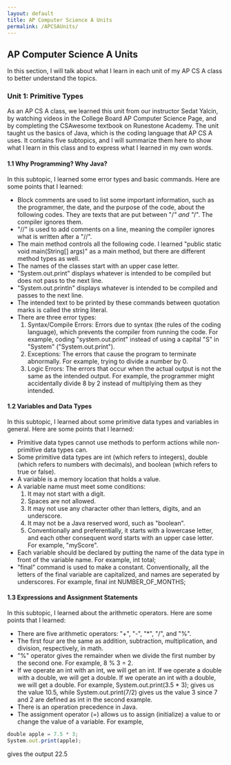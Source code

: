 ```yaml
---
layout: default
title: AP Computer Science A Units
permalink: /APCSAUnits/
---
```


## AP Computer Science A Units
In this section, I will talk about what I learn in each unit of my AP CS A class to better understand the topics.

### Unit 1: Primitive Types
As an AP CS A class, we learned this unit from our instructor Sedat Yalcin, by watching videos in the College Board AP Computer Science Page, and by completing the CSAwesome textbook on Runestone Academy. The unit taught us the basics of Java, which is the coding language that AP CS A uses. It contains five subtopics, and I will summarize them here to show what I learn in this class and to express what I learned in my own words. 

#### 1.1 Why Programming? Why Java?
In this subtopic, I learned some error types and basic commands. Here are some points that I learned: 
* Block comments are used to list some important information, such as the programmer, the date, and the purpose of the code, about the following codes. They are texts that are put between "/*" and "*/". The compiler ignores them.
* "//" is used to add comments on a line, meaning the compiler ignores what is written after a "//".
* The main method controls all the following code. I learned "public static void main(String[] args)" as a main method, but there are different method types as well.
* The names of the classes start with an upper case letter.
* "System.out.print" displays whatever is intended to be compiled but does not pass to the next line.
* "System.out.println" displays whatever is intended to be compiled and passes to the next line.
* The intended text to be printed by these commands between quotation marks is called the string literal.
* There are three error types:
  1. Syntax/Compile Errors: Errors due to syntax (the rules of the coding language), which prevents the compiler from running the code. For example, coding "system.out.print" instead of using a capital "S" in "System" ("System.out.print").
  2. Exceptions: The errors that cause the program to terminate abnormally. For example, trying to divide a number by 0.
  3. Logic Errors: The errors that occur when the actual output is not the same as the intended output. For example, the programmer might accidentally divide 8 by 2 instead of multiplying them as they intended.

#### 1.2 Variables and Data Types
In this subtopic, I learned about some primitive data types and variables in general. Here are some points that I learned:
* Primitive data types cannot use methods to perform actions while non-primitive data types can.
* Some primitive data types are int (which refers to integers), double (which refers to numbers with decimals), and boolean (which refers to true or false).
* A variable is a memory location that holds a value.
* A variable name must meet some conditions:
  1. It may not start with a digit.
  2. Spaces are not allowed.
  3. It may not use any character other than letters, digits, and an underscore.
  4. It may not be a Java reserved word, such as "boolean".
  5. Conventionally and preferentially, it starts with a lowercase letter, and each other consequent word starts with an upper case letter. For example, "myScore".
* Each variable should be declared by putting the name of the data type in front of the variable name. For example, int total;
* "final" command is used to make a constant. Conventionally, all the letters of the final variable are capitalized, and names are seperated by underscores. For example, final int NUMBER_OF_MONTHS;

#### 1.3 Expressions and Assignment Statements
In this subtopic, I learned about the arithmetic operators. Here are some points that I learned:
* There are five arithmetic operators: "+", "-", "*", "/", and "%".
* The first four are the same as addition, subtraction, multiplication, and division, respectively, in math.
* "%" operator gives the remainder when we divide the first number by the second one. For example, 8 % 3 = 2.
* If we operate an int with an int, we will get an int. If we operate a double with a double, we will get a double. If we operate an int with a double, we will get a double. For example, System.out.print(3.5 * 3); gives us the value 10.5, while System.out.print(7/2) gives us the value 3 since 7 and 2 are defined as int in the second example.
* There is an operation precedence in Java.
* The assignment operator (=) allows us to assign (initialize) a value to or change the value of a variable. For example,
```js
double apple = 7.5 * 3;
System.out.print(apple);
```
gives the output 22.5




























